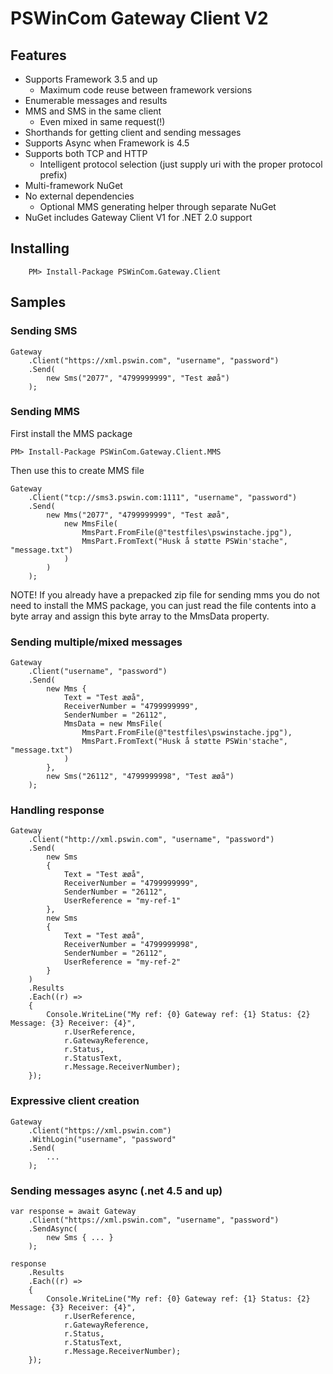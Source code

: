 # PSWinCom Gateway Client V2

## Features
- Supports Framework 3.5 and up
  - Maximum code reuse between framework versions
- Enumerable messages and results
- MMS and SMS in the same client
  - Even mixed in same request(!)
- Shorthands for getting client and sending messages
- Supports Async when Framework is 4.5
- Supports both TCP and HTTP
  - Intelligent protocol selection (just supply uri with the proper protocol prefix)
- Multi-framework NuGet
- No external dependencies
  - Optional MMS generating helper through separate NuGet
- NuGet includes Gateway Client V1 for .NET 2.0 support

## Installing

```
	PM> Install-Package PSWinCom.Gateway.Client
```


## Samples

### Sending SMS

```
Gateway
    .Client("https://xml.pswin.com", "username", "password")
	.Send(
	    new Sms("2077", "4799999999", "Test æøå")
	);
```

### Sending MMS

First install the MMS package

```
PM> Install-Package PSWinCom.Gateway.Client.MMS
```

Then use this to create MMS file

```
Gateway
    .Client("tcp://sms3.pswin.com:1111", "username", "password")
	.Send(
	    new Mms("2077", "4799999999", "Test æøå",
			new MmsFile(
	            MmsPart.FromFile(@"testfiles\pswinstache.jpg"),
	            MmsPart.FromText("Husk å støtte PSWin'stache", "message.txt")
	        )
	    )
    );
```

NOTE! If you already have a prepacked zip file for sending mms you do not need to install the MMS package, you can just read the file contents into a byte array and assign this byte array to the MmsData property.

### Sending multiple/mixed messages

```
Gateway
    .Client("username", "password")
	.Send(
	    new Mms {
	        Text = "Test æøå",
	        ReceiverNumber = "4799999999",
	        SenderNumber = "26112",
	        MmsData = new MmsFile(
	            MmsPart.FromFile(@"testfiles\pswinstache.jpg"),
	            MmsPart.FromText("Husk å støtte PSWin'stache", "message.txt")
	        )
	    },
	    new Sms("26112", "4799999998", "Test æøå")
    );
```

### Handling response

```
Gateway
    .Client("http://xml.pswin.com", "username", "password")
    .Send(
        new Sms
        {
            Text = "Test æøå",
            ReceiverNumber = "4799999999",
            SenderNumber = "26112",
            UserReference = "my-ref-1"
        },
        new Sms
        {
            Text = "Test æøå",
            ReceiverNumber = "4799999998",
            SenderNumber = "26112",
            UserReference = "my-ref-2"
        }
    )
    .Results
    .Each((r) =>
    {
		Console.WriteLine("My ref: {0} Gateway ref: {1} Status: {2} Message: {3} Receiver: {4}",
			r.UserReference,
			r.GatewayReference,
			r.Status,
			r.StatusText,
			r.Message.ReceiverNumber);
    });
```

### Expressive client creation

```
Gateway
	.Client("https://xml.pswin.com")
	.WithLogin("username", "password"
	.Send(
		...
	);
```

### Sending messages async (.net 4.5 and up)

```
var response = await Gateway
	.Client("https://xml.pswin.com", "username", "password")
	.SendAsync(
		new Sms { ... }
	);

response
	.Results
	.Each((r) =>
    {
		Console.WriteLine("My ref: {0} Gateway ref: {1} Status: {2} Message: {3} Receiver: {4}",
			r.UserReference,
			r.GatewayReference,
			r.Status,
			r.StatusText,
			r.Message.ReceiverNumber);
    });
```
